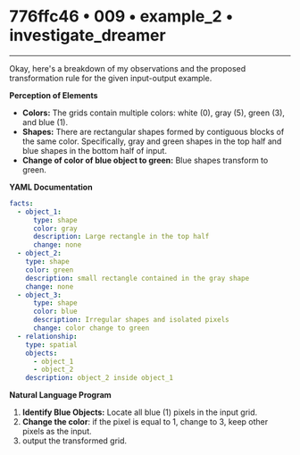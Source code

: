 # 776ffc46 • 009 • example_2 • investigate_dreamer

---
Okay, here's a breakdown of my observations and the proposed transformation rule for the given input-output example.

**Perception of Elements**

*   **Colors:** The grids contain multiple colors: white (0), gray (5), green (3), and blue (1).
*   **Shapes:** There are rectangular shapes formed by contiguous blocks of the same color. Specifically, gray and green shapes in the top half and blue shapes in the bottom half of input.
* **Change of color of blue object to green:** Blue shapes transform to green.

**YAML Documentation**



```yaml
facts:
  - object_1:
      type: shape
      color: gray
      description: Large rectangle in the top half
      change: none
  - object_2:
    type: shape
    color: green
    description: small rectangle contained in the gray shape
    change: none
  - object_3:
      type: shape
      color: blue
      description: Irregular shapes and isolated pixels
      change: color change to green
  - relationship:
    type: spatial
    objects:
      - object_1
      - object_2
    description: object_2 inside object_1
```



**Natural Language Program**

1.  **Identify Blue Objects:** Locate all blue (1) pixels in the input grid.
2.  **Change the color**: if the pixel is equal to 1, change to 3, keep other pixels as the input.
3. output the transformed grid.


